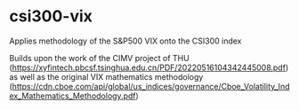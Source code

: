 # csi300-vix
Applies methodology of the S&amp;P500 VIX onto the CSI300 index

Builds upon the work of the CIMV project of THU (https://xyfintech.pbcsf.tsinghua.edu.cn/PDF/20220516104342445008.pdf) as well as the original VIX mathematics methodology (https://cdn.cboe.com/api/global/us_indices/governance/Cboe_Volatility_Index_Mathematics_Methodology.pdf)

